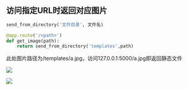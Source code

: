 <!--
 * @Description: 
 * @Version: 1.0
 * @Author: DaLao
 * @Email: dalao_li@163.com
 * @Date: 2021-11-13 19:15:39
 * @LastEditors: DaLao
 * @LastEditTime: 2022-01-01 17:28:02
-->

## 访问指定URL时返回对应图片

```py
send_from_directory('文件目录', 文件名)
```

```py
@app.route('/<path>')
def get_image(path):
    return send_from_directory('templates',path)
```

此处图片路径为/templates/a.jpg，访问127.0.0.1:5000/a.jpg即返回静态文件

![](https://cdn.hurra.ltd/img/20211113191621.png)


![](https://cdn.hurra.ltd/img/20211113191826.png)
